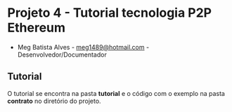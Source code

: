 # Projeto 4 - Tutorial tecnologia P2P Ethereum

* Meg Batista Alves - meg1489@hotmail.com - Desenvolvedor/Documentador

## Tutorial

O tutorial se encontra na pasta **tutorial** e o código com
o exemplo na pasta **contrato** no diretório do projeto.
